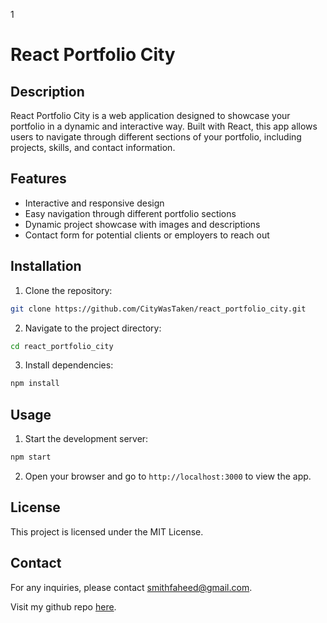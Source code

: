 1
# React Portfolio City

## Description
React Portfolio City is a web application designed to showcase your portfolio in a dynamic and interactive way. Built with React, this app allows users to navigate through different sections of your portfolio, including projects, skills, and contact information.

## Features
- Interactive and responsive design
- Easy navigation through different portfolio sections
- Dynamic project showcase with images and descriptions
- Contact form for potential clients or employers to reach out

## Installation
1. Clone the repository:
  ```bash
  git clone https://github.com/CityWasTaken/react_portfolio_city.git
  ```
2. Navigate to the project directory:
  ```bash
  cd react_portfolio_city
  ```
3. Install dependencies:
  ```bash
  npm install
  ```

## Usage
1. Start the development server:
  ```bash
  npm start
  ```
2. Open your browser and go to `http://localhost:3000` to view the app.

## License
This project is licensed under the MIT License.

## Contact
For any inquiries, please contact [smithfaheed@gmail.com](smithfaheed@gmail.com).

Visit my github repo [here](https://github.com/CityWasTaken/react_portfolio_city).